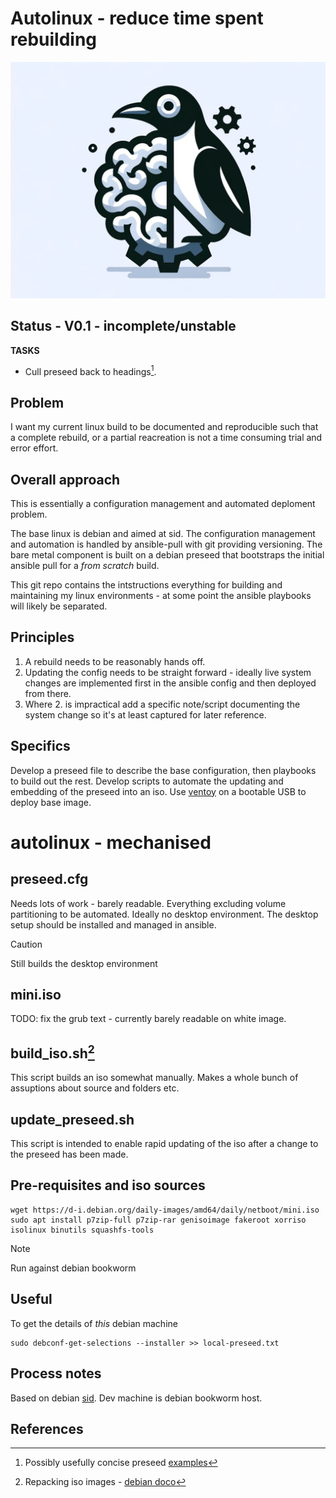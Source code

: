 # Autolinux - reduce time spent **re**building

![Logo](/splash.png)

## Status - V0.1 - incomplete/unstable
**TASKS**
* Cull preseed back to headings[^preseed-ex].

## Problem
I want my current linux build to be documented and reproducible such that a complete rebuild, or a partial reacreation is not a time consuming trial and error effort.

## Overall approach
This is essentially a configuration management and automated deploment problem.

The base linux is debian and aimed at sid. The configuration management and automation is handled by ansible-pull with git providing versioning. The bare metal component is built on a debian preseed that bootstraps the initial ansible pull for a _from scratch_ build. 

This git repo contains the intstructions everything for building and maintaining my linux environments - at some point the ansible playbooks will likely be separated.

## Principles
1. A rebuild needs to be reasonably hands off.
2. Updating the config needs to be straight forward - ideally live system changes are implemented first in the ansible config and then deployed from there.
3. Where 2. is impractical add a specific note/script documenting the system change so it's at least captured for later reference.


## Specifics
Develop a preseed file to describe the base configuration, then playbooks to build out the rest. Develop scripts to automate the updating and embedding of the preseed into an iso. Use [ventoy](https://ventoy.net/en/index.html) on a bootable USB to deploy base image.


# autolinux - mechanised
## preseed.cfg
Needs lots of work - barely readable. Everything excluding volume partitioning to be automated. Ideally no desktop environment. The desktop setup should be installed and managed in ansible.

> [!CAUTION]
> Still builds the desktop environment

## mini.iso
TODO: fix the grub text - currently barely readable on white image.

## build_iso.sh[^iso-repack]
This script builds an iso somewhat manually. Makes a whole bunch of assuptions about source and folders etc.

## update_preseed.sh
This script is intended to enable rapid updating of the iso after a change to the preseed has been made.

## Pre-requisites and iso sources
```
wget https://d-i.debian.org/daily-images/amd64/daily/netboot/mini.iso
sudo apt install p7zip-full p7zip-rar genisoimage fakeroot xorriso isolinux binutils squashfs-tools
```
> [!NOTE]
> Run against debian bookworm


## Useful
To get the details of *this* debian machine
```
sudo debconf-get-selections --installer >> local-preseed.txt
```

## Process notes
Based on debian [sid](https://wiki.debian.org/DebianUnstable). Dev machine is debian bookworm host.

## References
[^iso-repack]: Repacking iso images - [debian doco](https://wiki.debian.org/RepackBootableISO)
[^preseed-basic]: Preseed [basics](https://wiki.debian.org/DebianInstaller/Preseed)
[^preseed-detail]: Preseed in massive [detail](https://preseed.debian.net/debian-preseed/sid/amd64-main-full.txt)
[^preseed-ex]: Possibly usefully concise preseed [examples](https://dev1galaxy.org/viewtopic.php?id=1853)
